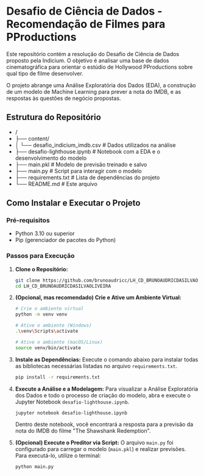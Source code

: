 # Desafio de Ciência de Dados - Recomendação de Filmes para PProductions

Este repositório contém a resolução do Desafio de Ciência de Dados proposto pela Indicium. O objetivo é analisar uma base de dados cinematográfica para orientar o estúdio de Hollywood PProductions sobre qual tipo de filme desenvolver.

O projeto abrange uma Análise Exploratória dos Dados (EDA), a construção de um modelo de Machine Learning para prever a nota do IMDB, e as respostas às questões de negócio propostas.

## Estrutura do Repositório
* /
* ├── content/
* │   └── desafio_indicium_imdb.csv   # Dados utilizados na análise
* ├── desafio-lighthouse.ipynb        # Notebook com a EDA e o desenvolvimento do modelo
* ├── main.pkl                        # Modelo de previsão treinado e salvo
* ├── main.py                         # Script para interagir com o modelo
* ├── requirements.txt                # Lista de dependências do projeto
* └── README.md                       # Este arquivo
  
## Como Instalar e Executar o Projeto

### Pré-requisitos
* Python 3.10 ou superior
* Pip (gerenciador de pacotes do Python)

### Passos para Execução

1.  **Clone o Repositório:**
    ```bash
    git clone https://github.com/brunoaudricc/LH_CD_BRUNOAUDRICDASILVAOLIVEIRA.git
    cd LH_CD_BRUNOAUDRICDASILVAOLIVEIRA
    ```

2.  **(Opcional, mas recomendado) Crie e Ative um Ambiente Virtual:**
    ```bash
    # Crie o ambiente virtual
    python -m venv venv

    # Ative o ambiente (Windows)
    .\venv\Scripts\activate

    # Ative o ambiente (macOS/Linux)
    source venv/bin/activate
    ```

3.  **Instale as Dependências:**
    Execute o comando abaixo para instalar todas as bibliotecas necessárias listadas no arquivo `requirements.txt`.
    ```bash
    pip install -r requirements.txt
    ```

4.  **Execute a Análise e a Modelagem:**
    Para visualizar a Análise Exploratória dos Dados e todo o processo de criação do modelo, abra e execute o Jupyter Notebook `desafio-lighthouse.ipynb`.
    ```bash
    jupyter notebook desafio-lighthouse.ipynb
    ```
    Dentro deste notebook, você encontrará a resposta para a previsão da nota do IMDB do filme "The Shawshank Redemption".

5.  **(Opcional) Execute o Preditor via Script:**
    O arquivo `main.py` foi configurado para carregar o modelo (`main.pkl`) e realizar previsões. Para executá-lo, utilize o terminal:
    ```bash
    python main.py
    ```
